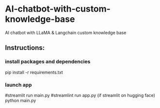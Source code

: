 # AI-chatbot-with-custom-knowledge-base
AI chatbot with LLaMA &amp; Langchain custom knowledge base

## Instructions:

### install packages and dependencies
pip install -r requirements.txt

### launch app
#streamlit run main.py
#streamlint run app.py (if streamlit on hugging face)
python main.py


